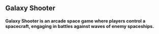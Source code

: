 ## Galaxy Shooter
 
 #### Galaxy Shooter is an arcade space game where players control a spacecraft, engaging in battles against waves of enemy spaceships. 

